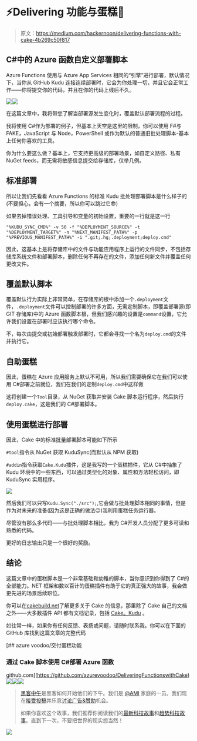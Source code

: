 # ⚡Delivering 功能与蛋糕🍰

> 原文：<https://medium.com/hackernoon/delivering-functions-with-cake-4b269c50f817>

## C#中的 Azure 函数自定义部署脚本

Azure Functions 使用与 Azure App Services 相同的“引擎”进行部署，默认情况下，当你从 GitHub Kudu 连接连续部署时，它会为你处理一切，并且它会正常工作——你将提交你的代码，并且在你的代码上线后不久。

![](img/2ba25d1f6e8989be5f4626b8fc0cedc3.png)![](img/178f26dfa0d7ce2a9492eb430c4ef743.png)

在这篇文章中，我将带您了解当部署源发生变化时，覆盖默认部署流程的过程。

我将使用 C#作为部署的例子，但基本上天空是这里的限制，你可以使用 F#与 FAKE，JavaScript 与 Node，PowerShell 或作为默认的普通旧批处理脚本-基本上任何你喜欢的工具。

你为什么要这么做？基本上，它支持更高级的部署场景，如自定义路径、私有 NuGet feeds，而无需将敏感信息提交给存储库，仅举几例。

## 标准部署

所以让我们先看看 Azure Functions 的标准 Kudu 批处理部署脚本是什么样子的(不要担心，会有一个摘要，所以你可以跳过它😎)

如果去掉错误处理、工具引导和变量的初始设置，重要的一行就是这一行

```
"%KUDU_SYNC_CMD%" -v 50 -f "%DEPLOYMENT_SOURCE%" -t "%DEPLOYMENT_TARGET%" -n "%NEXT_MANIFEST_PATH%" -p "%PREVIOUS_MANIFEST_PATH%" -i ".git;.hg;.deployment;deploy.cmd"
```

因此，这基本上是将存储库中的文件与功能应用程序上运行的文件同步，不包括存储库系统文件和部署脚本，删除任何不再存在的文件，添加任何新文件并覆盖任何更改文件。

## 覆盖默认脚本

覆盖默认行为实际上非常简单，在存储库的根中添加一个`.deployment`文件，`.deployment`文件可以控制部署的许多方面，无需定制脚本，即覆盖部署源(即 GIT 存储库)中的 Azure 函数脚本根，但我们感兴趣的设置是`command`设置，它允许我们设置在部署时应该执行哪个命令。

不，每次由提交或初始部署触发部署时，它都会寻找一个名为`deploy.cmd`的文件并执行它。

## 自助蛋糕

因此，蛋糕在 Azure 应用服务上默认不可用，所以我们需要确保它在我们可以使用 C#部署之前就位，我们在我们的定制`deploy.cmd`中这样做

这将创建一个`Tool`目录，从 NuGet 获取并安装 Cake 脚本运行程序，然后执行`deploy.cake`，这是我们的 C#部署脚本。

## 使用蛋糕进行部署

因此，Cake 中的标准批量部署脚本可能如下所示

`#tool`指令从 NuGet 获取 KuduSync(而默认从 NPM 获取)

`#addin`指令获取`Cake.Kudu`插件，这是我写的一个蛋糕插件，它从 C#中抽象了 Kudu 环境中的一些东西，可以通过类型化的对象、属性和方法轻松访问，即 KuduSync 实用程序。

![](img/f53d15904e07cb29c0b7afaa2c875c91.png)

然后我们可以只写`Kudu.Sync("./src");`,它会做与批处理脚本相同的事情，但是作为对未来的准备(因为这是正确的做法😉)我利用蛋糕任务运行器。

尽管没有那么多代码——与批处理脚本相比，我为 C#开发人员分配了更多可读和熟悉的代码。

更好的日志输出只是一个很好的奖励。

## 结论

这篇文章中的蛋糕脚本是一个非常基础和幼稚的脚本，当你意识到你得到了 C#的全部能力。NET 框架和数以百计的蛋糕插件有助于它的真正强大的故事，我会做更先进的场景后续职位。

你可以在[cakebuild.net](http://cakebuild.net/)了解更多关于 Cake 的信息，那里除了 Cake 自己的文档之外——大多数插件 API 都有文档记录，包括 [Cake。Kudu](http://cakebuild.net/api/Cake.Kudu.Provider/KuduProvider/) 。

如往常一样，如果你有任何反馈、表扬或问题，请随时联系我。你可以在下面的 GitHub 库找到这篇文章的完整代码

[](https://github.com/azurevoodoo/DeliveringFunctionswithCake) [## azure voodoo/交付蛋糕功能

### 通过 Cake 脚本使用 C#部署 Azure 函数

github.com](https://github.com/azurevoodoo/DeliveringFunctionswithCake) [![](img/50ef4044ecd4e250b5d50f368b775d38.png)](http://bit.ly/HackernoonFB)[![](img/979d9a46439d5aebbdcdca574e21dc81.png)](https://goo.gl/k7XYbx)[![](img/2930ba6bd2c12218fdbbf7e02c8746ff.png)](https://goo.gl/4ofytp)

> [黑客中午](http://bit.ly/Hackernoon)是黑客如何开始他们的下午。我们是 [@AMI](http://bit.ly/atAMIatAMI) 家庭的一员。我们现在[接受投稿](http://bit.ly/hackernoonsubmission)并乐意[讨论广告&赞助](mailto:partners@amipublications.com)机会。
> 
> 如果你喜欢这个故事，我们推荐你阅读我们的[最新科技故事](http://bit.ly/hackernoonlatestt)和[趋势科技故事](https://hackernoon.com/trending)。直到下一次，不要把世界的现实想当然！

![](img/be0ca55ba73a573dce11effb2ee80d56.png)